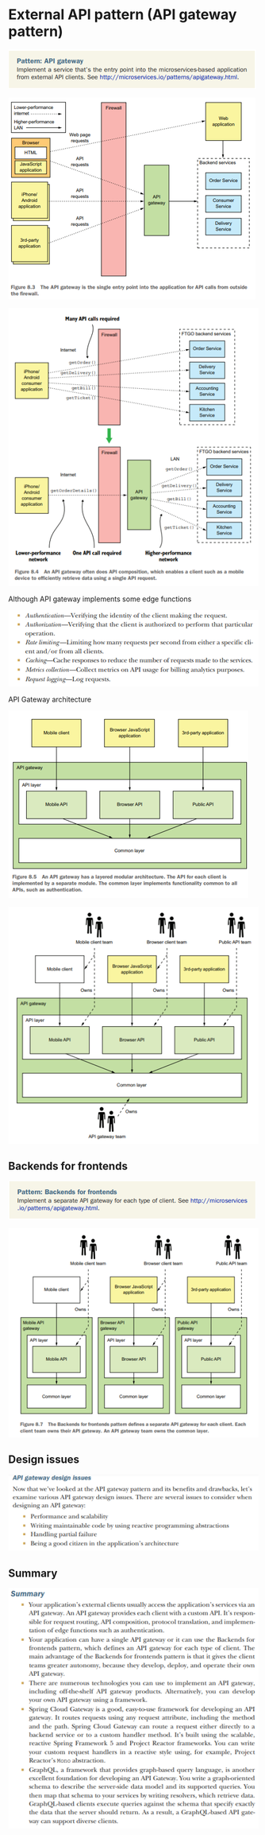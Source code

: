 # External API pattern (API gateway pattern)

![img_164.png](img_164.png)

![img_165.png](img_165.png)

![img_166.png](img_166.png)

Although API gateway implements some edge functions

![img_167.png](img_167.png)

API Gateway architecture

![img_168.png](img_168.png)

![img_169.png](img_169.png)

## Backends for frontends

![img_170.png](img_170.png)

![img_171.png](img_171.png)

## Design issues

![img_172.png](img_172.png)

## Summary 

![img_173.png](img_173.png)


